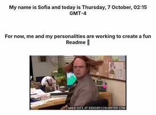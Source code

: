 


<div align="center">
<h3 >My name is Sofia and today is Thursday, 7 October, 02:15 GMT-4</h3><br>
<h3 >For now, me and my personalities are working to create a fun Readme 👋
</h3><br>
<img src='img/dwight.gif' alt='working...'/>
</div>
